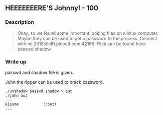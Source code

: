 ## HEEEEEEERE'S Johnny! - 100

### Description

> Okay, so we found some important looking files on a linux computer. Maybe they can be used to get a password to the process. Connect with nc 2018shell1.picoctf.com 42165. Files can be found here: passwd shadow.

### Write up

passwd and shadow file is given.

John the ripper can be used to crack password.

```
./unshadow passwd shadow > out
./john out
...
kissme           (root)
...
```